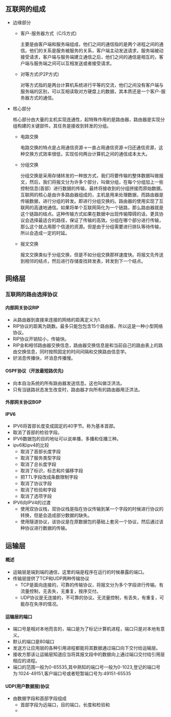 ## 互联网的组成

+ 边缘部分

  + 客户-服务器方式（C/S方式)

    主要是由客户端和服务端组成，他们之间的通信指的是两个进程之间的通信。他们的关系是服务被服务的关系，客户端主动发送请求，服务端被动接受请求，客户端与服务端建立通信之后，他们之间的通信是相互的，客户端与服务端之间可以互相发送或者接受请求。

  + 对等方式(P2P方式)

    对等方式指的是两台计算机系统进行平等的交流，他们之间没有客户端与服务端的区别，可以互相读取对方硬盘上的数据，其本质还是一个客户-服务器方式的通信。

+ 核心部分

  核心部分由大量的主机实现连通性，起特殊作用的是路由器，路由器是实现分组构建的关键部件。其任务是接收到转发的分组。

  + 电路交换

    电路交换的特点是占用通信资源->一直占用通信资源->归还通信资源，这种交换方式效率很低，实现任何两台计算机之间的通信成本太大。

  + 分组交换

    分组交换是采用存储转发的一种放方式，我们将要传输的整体数据叫做报文，然后，我们将报文分为许多个部分，叫做分组，在每个分组加上一些控制信息(首部）进行数据的传输，最终将接收到的分组拼接而原始数据。互联网的核心是由许多路由器组成的，主机是用来处理数据，而路由器是传输数据，进行分组的转发。即进行分组交换的。路由器的使用实现了互联网的高速地通信。如果将单个互联网简化为一个链路，那么路由器就是这个链路的结点。这种传输方式如果在数据中出现传输障碍的话，更具协议会选择最适合的路径，保证了传输的高效。分组在哪个部分进行传输，那么这个就占用那个信道的资源。但是由于分组需要进行排队等待传输，所以会造成一定的时延。

  + 报文交换

    报文交换类似于分组交换，但是不如分组交换那样速度快。将报文先传送到相邻的结点，然后进行存储查找转发表，转发到下一个结点。





## 网络层

### 互联网的路由选择协议

#### 内部网关协议RIP

+ 从路由器到直接来连接的网络的距离定义为1.
+ RIP协议的距离为跳数。最多只能包包含15个路由器，所以这是一种小型网络协议。
+ RIP协议开销较小，传输快。
+ RIP金和相邻路由器交换信息，路由器交换信息是和当前自己的路由表上的路由交换信息，同时按照固定的时间间隔和交换路由信息学。
+ 好消息传播快，坏消息传播慢。

#### OSPF协议（开放最短路优先)

+ 向本自治系统的所有路由器发送信息。这也叫做泛洪法。
+ 只有当链路状态发生改变时，路由器才向所有的路由器用泛洪法。

#### 外部网关协议BGP

#### IPV6

+ IPV6将首部长度变成固定的40字节。称为基本首部。
+ 取消了首部的检验字段。
+ IPV6数据包的目的地址可以说单播，多播和任播三种。
+ ipv6和ipv4的比较
  + 取消了首部长度字段
  + 取消了服务类型字段
  + 取消了总长度字段
  + 取消了标识，标志和片偏移字段
  + 把TTL字段改成条数限制字段
  + 取消了协议字段
  + 取消了检验和字段
  + 取消了选项字段
+ IPV6向IPV4的过渡
  + 使用双协议栈，双协议栈是指在协议传输到某一个字段的时候进行协议的转换，但是会造成部分数据的缺失。
  + 使用隧道协议，该协议是在原数据包的基础上套另一个协议，然后通过该种协议进行数据的传输。



## 运输层

#### 概述

+ 运输层是端到端的通信，这里的端是程序在运行的时候暴露的端口。
+ 传输层提供了TCP和UDP两种传输协议
  + TCP是面向连接的，可靠的传输协议，将报文分为多个字段进行传输。有流量控制，无丢失，无重复，按序交付。
  + UDP协议是无连接的，不可靠的协议。无流量控制，有丢失，有重复，可能存在失序的情况。

#### 运输层的端口

+ 端口号是相对本地而言的，端口是为了标记计算机进程，端口只是对本地有意义。
+ 默认的端口是80端口
+ 发送方让应用层的各种引用进程都能将其数据通过端口向下交付给运输层。
+ 接收方那该让运输层知道应当将其报文段中的数据向上通过端口交付给引用层相应的进程。
+ 端口的范围一般为0-65535,其中熟知的端口号一般为0-1023,登记的端口号为:1024-49151,客户端口号或者短暂端口号为:49151-65535

#### UDP(用户数据报)协议

+ 由数据字段和首部字段组成
  + 首部字段为远端口，目的端口，长度和检验和
  + 